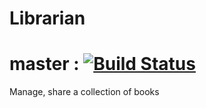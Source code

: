 Librarian 
=========
master : [![Build Status](https://snap-ci.com/3bzv4gTjUlydLsgl8-0ulvbl23qF-MSd6rHYN9QXtCc/build_image)](https://snap-ci.com/projects/mathieu/Librarian/build_history)
=========

Manage, share a collection of books
